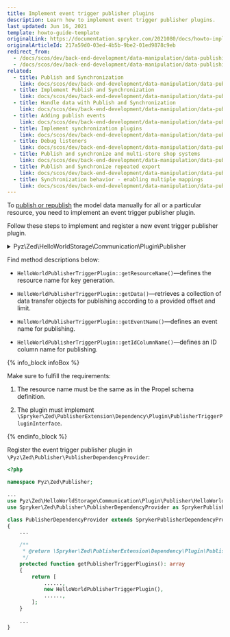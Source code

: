 ```yaml
---
title: Implement event trigger publisher plugins
description: Learn how to implement event trigger publisher plugins.
last_updated: Jun 16, 2021
template: howto-guide-template
originalLink: https://documentation.spryker.com/2021080/docs/howto-implement-event-trigger-publisher-plugins
originalArticleId: 217a59d0-03ed-4b5b-9be2-01ed9878c9eb
redirect_from:
  - /docs/scos/dev/back-end-development/data-manipulation/data-publishing/implement-event-trigger-publisher-plugins.html
  - /docs/scos/dev/back-end-development/data-manipulation/data-publishing/implementing-event-trigger-publisher-plugins.html
related:
  - title: Publish and Synchronization
    link: docs/scos/dev/back-end-development/data-manipulation/data-publishing/publish-and-synchronization.html
  - title: Implement Publish and Synchronization
    link: docs/scos/dev/back-end-development/data-manipulation/data-publishing/implement-publish-and-synchronization.html
  - title: Handle data with Publish and Synchronization
    link: docs/scos/dev/back-end-development/data-manipulation/data-publishing/handle-data-with-publish-and-synchronization.html
  - title: Adding publish events
    link: docs/scos/dev/back-end-development/data-manipulation/data-publishing/add-publish-events.html
  - title: Implement synchronization plugins
    link: docs/scos/dev/back-end-development/data-manipulation/data-publishing/implement-synchronization-plugins.html
  - title: Debug listeners
    link: docs/scos/dev/back-end-development/data-manipulation/data-publishing/debug-listeners.html
  - title: Publish and synchronize and multi-store shop systems
    link: docs/scos/dev/back-end-development/data-manipulation/data-publishing/publish-and-synchronize-and-multi-store-shop-systems.html
  - title: Publish and Synchronize repeated export
    link: docs/scos/dev/back-end-development/data-manipulation/data-publishing/publish-and-synchronize-repeated-export.html
  - title: Synchronization behavior - enabling multiple mappings
    link: docs/scos/dev/back-end-development/data-manipulation/data-publishing/synchronization-behavior-enabling-multiple-mappings.html
---
```


To [publish or republish](/docs/dg/dev/backend-development/data-manipulation/data-publishing/publish-and-synchronize-repeated-export.html#published-data-re-generation) the model data manually for all or a particular resource, you need to implement an event trigger publisher plugin.

Follow these steps to implement and register a new event trigger publisher plugin.

<details><summary markdown='span'>Pyz\Zed\HelloWorldStorage\Communication\Plugin\Publisher</summary>

```php
<?php

namespace Pyz\Zed\HelloWorldStorage\Communication\Plugin\Publisher;

use Spryker\Zed\Kernel\Communication\AbstractPlugin;
use Spryker\Zed\PublisherExtension\Dependency\Plugin\PublisherTriggerPluginInterface;

/**
 * @method \Pyz\Zed\HelloWorldStorage\Business\HelloWorldStorageFacadeInterface getFacade()
 * @method \Pyz\Zed\HelloWorldStorage\Communication\HelloWorldStorageCommunicationFactory getFactory()
 * @method \Pyz\Zed\HelloWorldStorage\HelloWorldStorageConfig getConfig()
 */
class HelloWorldPublisherTriggerPlugin extends AbstractPlugin implements PublisherTriggerPluginInterface
{
    /**
     * @return string
     */
    public function getResourceName(): string
    {
        return HelloWorldStorageConfig::HELLO_WORLD_RESOURCE_NAME;
    }

    /**
     * @param int $offset
     * @param int $limit
     *
     * @return \Generated\Shared\Transfer\GlossaryKeyTransfer[]
     */
    public function getData(int $offset, int $limit): array
    {
        return $this->getFacade()->findHelloWorldEntities($offset, $limit);
    }

    /**
     * @return string
     */
    public function getEventName(): string
    {
        return HelloWorldStorageConfig::HELLO_WORLD_PUBLISH_WRITE;
    }

    /**
     * @return string|null
     */
    public function getIdColumnName(): ?string
    {
        return PyzHelloWorldTableMap::COL_ID_HELLO_WORLD;
    }
}
```

</details>

Find method descriptions below:
* `HelloWorldPublisherTriggerPlugin::getResourceName()`—defines the resource name for key generation.
* `HelloWorldPublisherTriggerPlugin::getData()`—retrieves a collection of data transfer objects for publishing according to a provided offset and limit.
* `HelloWorldPublisherTriggerPlugin::getEventName()`—defines an event name for publishing.

* `HelloWorldPublisherTriggerPlugin::getIdColumnName()`—defines an ID column name for publishing.

{% info_block infoBox %}

Make sure to fulfill the requirements:

1. The resource name must be the same as in the Propel schema definition.

2. The plugin must implement `\Spryker\Zed\PublisherExtension\Dependency\Plugin\PublisherTriggerPluginInterface`.

{% endinfo_block %}

Register the event trigger publisher plugin in `\Pyz\Zed\Publisher\PublisherDependencyProvider`:

```php
<?php

namespace Pyz\Zed\Publisher;

...
use Pyz\Zed\HelloWorldStorage\Communication\Plugin\Publisher\HelloWorldPublisherTriggerPlugin;
use Spryker\Zed\Publisher\PublisherDependencyProvider as SprykerPublisherDependencyProvider;

class PublisherDependencyProvider extends SprykerPublisherDependencyProvider
{
    ...

    /**
     * @return \Spryker\Zed\PublisherExtension\Dependency\Plugin\PublisherTriggerPluginInterface[]
     */
    protected function getPublisherTriggerPlugins(): array
    {
        return [
            ......,
            new HelloWorldPublisherTriggerPlugin(),
            ......,
        ];
    }

    ...
}
```
